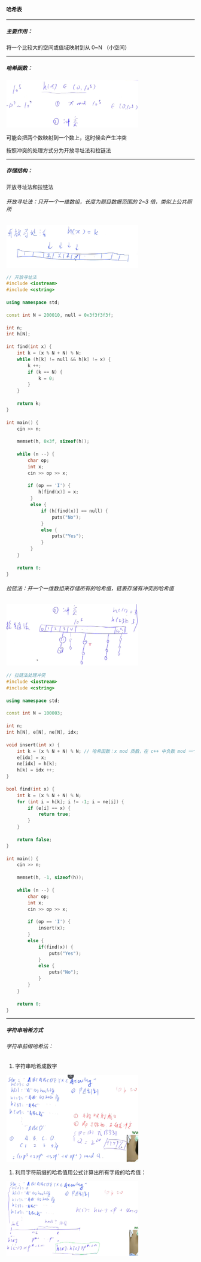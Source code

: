 #### 哈希表

----------

##### 主要作用：

将一个比较大的空间或值域映射到从 0~N （小空间）

--------------

##### 哈希函数：

<img src="https://raw.githubusercontent.com/DaoZuQieXing/Learn/main/img/算法基础课/算法基础课第二讲：数据结构/哈希函数.png" alt="system call" style="max-width: 70%">

可能会把两个数映射到一个数上，这时候会产生冲突

按照冲突的处理方式分为开放寻址法和拉链法

-------------

##### 存储结构：

开放寻址法和拉链法

###### 开放寻址法：只开一个一维数组，长度为题目数据范围的 2~3 倍，类似上公共厕所

<img src="https://raw.githubusercontent.com/DaoZuQieXing/Learn/main/img/算法基础课/算法基础课第二讲：数据结构/哈希表解决冲突开放寻址法.png" alt="system call" style="max-width: 70%">

```c++
// 开放寻址法
#include <iostream>
#include <cstring>

using namespace std;

const int N = 200010, null = 0x3f3f3f3f;

int n;
int h[N];

int find(int x) {
    int k = (x % N + N) % N;
    while (h[k] != null && h[k] != x) {
        k ++;
        if (k == N) {
            k = 0;
        }
    }
    
    return k;
}

int main() {
    cin >> n;
    
    memset(h, 0x3f, sizeof(h));
    
    while (n --) {
        char op;
        int x;
        cin >> op >> x;
        
        if (op == 'I') {
            h[find(x)] = x;
         }
         else {
             if (h[find(x)] == null) {
                 puts("No");
             }
             else {
                 puts("Yes");
             }
         }
    }
    
    return 0;
}
```



###### 拉链法：开一个一维数组来存储所有的哈希值，链表存储有冲突的哈希值

<img src="https://raw.githubusercontent.com/DaoZuQieXing/Learn/main/img/算法基础课/算法基础课第二讲：数据结构/哈希表拉链法解决冲突.png" alt="system call" style="max-width: 70%">

```c++
// 拉链法处理冲突
#include <iostream>
#include <cstring>

using namespace std;

const int N = 100003;

int n;
int h[N], e[N], ne[N], idx;

void insert(int x) {
    int k = (x % N + N) % N; // 哈希函数：x mod 质数，在 c++ 中负数 mod 一个数值是负数，所以通过这样写来把值变为正数
    e[idx] = x;
    ne[idx] = h[k];
    h[k] = idx ++;
}

bool find(int x) {
    int k = (x % N + N) % N;
    for (int i = h[k]; i != -1; i = ne[i]) {
        if (e[i] == x) {
            return true;
        }
    }
    
    return false;
}

int main() {
    cin >> n;
    
    memset(h, -1, sizeof(h));
    
    while (n --) {
        char op;
        int x;
        cin >> op >> x;
        
        if (op == 'I') {
            insert(x);
        }
        else {
            if(find(x)) {
                puts("Yes");
            }
            else {
                puts("No");
            }
        }
    }
    
    return 0;
}
```

--------------------

##### 字符串哈希方式

###### 字符串前缀哈希法：

1. 字符串哈希成数字

<img src="https://raw.githubusercontent.com/DaoZuQieXing/Learn/main/img/算法基础课/算法基础课第二讲：数据结构/字符串哈希成数字.png" alt="system call" style="max-width: 70%">

1. 利用字符前缀的哈希值用公式计算出所有字段的哈希值：

<img src="https://raw.githubusercontent.com/DaoZuQieXing/Learn/main/img/算法基础课/算法基础课第二讲：数据结构/公式求字段哈希值.png" alt="system call" style="max-width: 70%">


